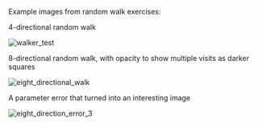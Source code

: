 Example images from random walk exercises:

4-directional random walk

![walker_test](https://user-images.githubusercontent.com/67432346/160488760-1dc4f046-7f2a-4d19-8f21-265800df7d14.png)

8-directional random walk, with opacity to show multiple visits as darker squares

![eight_directional_walk](https://user-images.githubusercontent.com/67432346/160488915-b981f247-5a5b-4232-b42a-8572406fca10.png)


A parameter error that turned into an interesting image

![eight_direction_error_3](https://user-images.githubusercontent.com/67432346/160489063-009577d1-9110-454f-b4bc-aad2c8a85c86.png)
